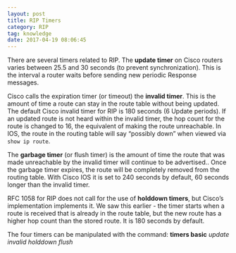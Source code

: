 ```yaml
---
layout: post
title: RIP Timers
category: RIP
tag: knowledge
date: 2017-04-19 08:06:45
---
```

There are several timers related to RIP. The **update timer** on Cisco routers varies between 25.5 and 30 seconds (to prevent synchronization). This is the interval a router waits before sending new periodic Response messages.

Cisco calls the expiration timer (or timeout) the **invalid timer**. This is the amount of time a route can stay in the route table without being updated. The default Cisco invalid timer for RIP is 180 seconds (6 Update periods). If an updated route is not heard within the invalid timer, the hop count for the route is changed to 16, the equivalent of making the route unreachable. In IOS, the route in the routing table will say “possibly down” when viewed via `show ip route`.

The **garbage timer** (or flush timer) is the amount of time the route that was made unreachable by the invalid timer will continue to be advertised.. Once the garbage timer expires, the route will be completely removed from the routing table. With Cisco IOS it is set to 240 seconds by default, 60 seconds longer than the invalid timer.

RFC 1058 for RIP does not call for the use of **holddown timers**, but Cisco’s implementation implements it. We saw this earlier - the timer starts when a route is received that is already in the route table, but the new route has a higher hop count than the stored route. It is 180 seconds by default.

The four timers can be manipulated with the command:
**timers basic** *update invalid holddown flush*